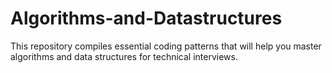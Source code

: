 # Algorithms-and-Datastructures
This repository compiles essential coding patterns that will help you master algorithms and data structures for technical interviews.
